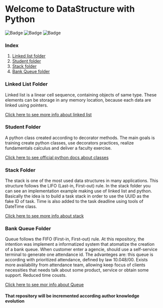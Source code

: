 # Welcome to DataStructure with Python

![Badge](https://img.shields.io/static/v1?label=Language&message=Python&color=blue&style=for-the-badge&logo=Python) ![Badge](https://img.shields.io/static/v1?label=IDE&message=PyCharm&color=yellow&style=for-the-badge&logo=pycharm) ![Badge](https://img.shields.io/static/v1?label=Repository_Stage&message=progressing&color=sucess&style=for-the-badge) 

### Index
1. [Linked list folder](#LinkedListFolder)
2. [Student folder](#StudentFolder)
3. [Stack folder](#StackFolder)
4. [Bank Queue folder](#BankQueue)


### Linked List Folder <a name="LinkedListFolder">

Linked list is a linear cell sequence, containing objects of same type.
These elements can be storage in any memory location, because each data
are linked using pointers.

[Click here to see more info about linked list](https://medium.datadriveninvestor.com/data-structure-linked-list-6007ab2cbe9b)

### Student Folder <a name="StudentFolder">

A python class created according to decorator methods. The main goals
is training create python classes, use decorators practices, realize fundamentals
calculus and deliver a faculty exercise.

[Click here to see official python docs about classes](https://docs.python.org/3/tutorial/classes.html)


### Stack Folder <a name="StackFolder">

The stack is one of the most used data structures in many applications. This structure follows the LIFO (Last-in,
First-out) rule. In the stack folder you can see an implementation example making use of linked list and python.
Basically the idea is to build a task stack in order to use the UUID as the fake ID of task. Time is also added to
the task deadline using tools of DateTime class.

[Click here to see more info about stack](http://www.ijirt.org/master/publishedpaper/IJIRT101357_PAPER.pdf)


### Bank Queue Folder <a name="BankQueue">

Queue follows the FIFO (First-in, First-out) rule. At this repository, the intention was implement a informatized system that atomatize the creation of a bank queue. When customer enter a agencie, should use a self-service terminal to generate one attendance id. The advanteges are: this queue is according with prioritized attendance, defined by law 10.048/00. Exists more availability from attendance team, allowing keep focus of clients necessities that needs talk about some product, service or obtain some support. Reduced time cousts.

[Click here to see mor info about Queue](https://www.geeksforgeeks.org/queue-in-python/)
#### That repository will be incremented according author knowledge evolution
